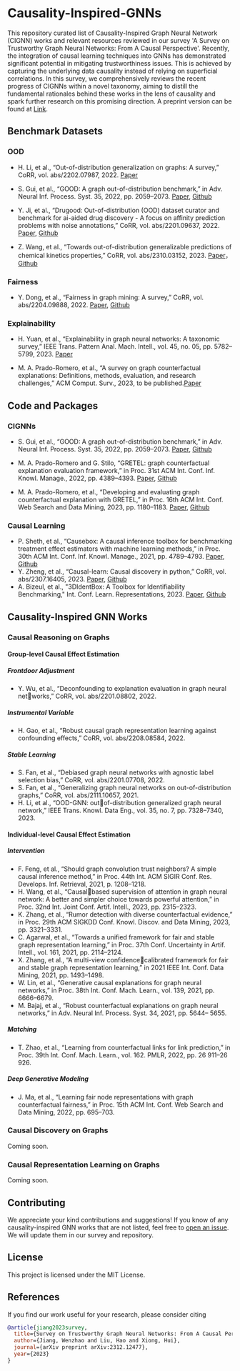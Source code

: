 # Causality-Inspired-GNNs

This repository curated list of Causality-Inspired Graph Neural Network (CIGNN) works and relevant resources reviewed in our survey 'A Survey on Trustworthy Graph Neural Networks: From A Causal Perspective'. Recently, the integration of causal learning techniques into GNNs has demonstrated significant potential in mitigating trustworthiness issues. This is achieved by capturing the underlying data causality instead of relying on superficial correlations. In this survey, we comprehensively reviews the recent progress of CIGNNs within a novel taxonomy, aiming to distill the fundamental rationales behind these works in the lens of causality and spark further research on this promising direction. A preprint version can be found at [Link](http://arxiv.org/abs/2312.12477).

## Benchmark Datasets

### OOD
- H. Li, et al., “Out-of-distribution generalization on graphs: A survey,” CoRR, vol. abs/2202.07987, 2022. [Paper](https://arxiv.org/pdf/2202.07987)

- S. Gui, et al., “GOOD: A graph out-of-distribution benchmark,” in Adv. Neural Inf. Process. Syst. 35, 2022, pp. 2059–2073. [Paper](https://proceedings.neurips.cc/paper_files/paper/2022/file/0dc91de822b71c66a7f54fa121d8cbb9-Paper-Datasets_and_Benchmarks.pdf), [Github](https://github.com/divelab/GOOD/)

- Y. Ji, et al., “Drugood: Out-of-distribution (OOD) dataset curator and benchmark for ai-aided drug discovery - A focus on affinity prediction problems with noise annotations,” CoRR, vol. abs/2201.09637, 2022. [Paper](https://arxiv.org/pdf/2201.09637), [Github](https://github.com/tencent-ailab/DrugOOD)

- Z. Wang, et al., “Towards out-of-distribution generalizable predictions of chemical kinetics properties,” CoRR, vol. abs/2310.03152, 2023. [Paper](https://arxiv.org/pdf/2310.03152)，[Github](https://github.com/zihao-wang/ReactionOOD)

### Fairness
- Y. Dong, et al., “Fairness in graph mining: A survey,” CoRR, vol. abs/2204.09888, 2022. [Paper](https://ieeexplore.ieee.org/iel7/69/4358933/10097603.pdf), [Github](https://github.com/yushundong/Graph-Mining-Fairness-Data)

### Explainability
- H. Yuan, et al., “Explainability in graph neural networks: A taxonomic survey,” IEEE Trans. Pattern Anal. Mach. Intell., vol. 45, no. 05, pp. 5782–5799, 2023. [Paper](https://ieeexplore.ieee.org/iel7/34/4359286/09875989.pdf)

- M. A. Prado-Romero, et al., “A survey on graph counterfactual explanations: Definitions, methods, evaluation, and research challenges,” ACM Comput. Surv., 2023, to be published.[Paper](https://dl.acm.org/doi/pdf/10.1145/3618105)

## Code and Packages
### CIGNNs
- S. Gui, et al., “GOOD: A graph out-of-distribution benchmark,” in Adv. Neural Inf. Process. Syst. 35, 2022, pp. 2059–2073. [Paper](https://proceedings.neurips.cc/paper_files/paper/2022/file/0dc91de822b71c66a7f54fa121d8cbb9-Paper-Datasets_and_Benchmarks.pdf), [Github](https://github.com/divelab/GOOD/)

- M. A. Prado-Romero and G. Stilo, “GRETEL: graph counterfactual explanation evaluation framework,” in Proc. 31st ACM Int. Conf. Inf. Knowl. Manage., 2022, pp. 4389–4393. [Paper](https://dl.acm.org/doi/pdf/10.1145/3511808.3557608), [Github](https://github.com/MarioTheOne/GRETEL)

- M. A. Prado-Romero, et al., “Developing and evaluating graph counterfactual explanation with GRETEL,” in Proc. 16th ACM Int. Conf. Web Search and Data Mining, 2023, pp. 1180–1183. [Paper](https://dl.acm.org/doi/pdf/10.1145/3539597.3573026), [Github](https://github.com/MarioTheOne/GRETEL)

### Causal Learning
- P. Sheth, et al., “Causebox: A causal inference toolbox for benchmarking treatment effect estimators with machine learning methods,” in Proc. 30th ACM Int. Conf. Inf. Knowl. Manage., 2021, pp. 4789–4793. [Paper](https://dl.acm.org/doi/pdf/10.1145/3459637.3481974), [Github](https://github.com/paras2612/CauseBox)
- Y. Zheng, et al., “Causal-learn: Causal discovery in python,” CoRR, vol. abs/2307.16405, 2023. [Paper](https://arxiv.org/pdf/2307.16405), [Github](https://github.com/py-why/causal-learn)
- A. Bizeul, et al., "3DIdentBox: A Toolbox for Identifiability Benchmarking," Int. Conf. Learn. Representations, 2023. [Paper](https://www.cclear.cc/2023/AcceptedDatasets/bizeul23a.pdf), [Github](https://github.com/alicebizeul/3DIdentBox)

## Causality-Inspired GNN Works

### Causal Reasoning on Graphs

#### Group-level Causal Effect Estimation

##### Frontdoor Adjustment
- Y. Wu, et al., “Deconfounding to explanation evaluation in graph neural networks,” CoRR, vol. abs/2201.08802, 2022.

##### Instrumental Variable
- H. Gao, et al., “Robust causal graph representation learning against confounding effects,” CoRR, vol. abs/2208.08584, 2022.

##### Stable Learning
- S. Fan, et al., “Debiased graph neural networks with agnostic label selection bias,” CoRR, vol. abs/2201.07708, 2022.
- S. Fan, et al., “Generalizing graph neural networks on out-of-distribution graphs,” CoRR, vol. abs/2111.10657, 2021.
- H. Li, et al., “OOD-GNN: outof-distribution generalized graph neural network,” IEEE Trans. Knowl. Data Eng., vol. 35, no. 7, pp. 7328–7340, 2023.


#### Individual-level Causal Effect Estimation

##### Intervention
- F. Feng, et al., “Should graph convolution trust neighbors? A simple causal inference method,” in Proc. 44th Int. ACM SIGIR Conf. Res. Develops. Inf. Retrieval, 2021, p. 1208–1218.
- H. Wang, et al., “Causalbased supervision of attention in graph neural network: A better and simpler choice towards powerful attention,” in Proc. 32nd Int. Joint Conf. Artif. Intell., 2023, pp. 2315–2323.
- K. Zhang, et al., “Rumor detection with diverse counterfactual evidence,” in Proc. 29th ACM SIGKDD Conf. Knowl. Discov. and Data Mining, 2023, pp. 3321–3331.
- C. Agarwal, et al., “Towards a unified framework for fair and stable graph representation learning,” in Proc. 37th Conf. Uncertainty in Artif. Intell., vol. 161, 2021, pp. 2114–2124.
- X. Zhang, et al., “A multi-view confidencecalibrated framework for fair and stable graph representation learning,” in 2021 IEEE Int. Conf. Data Mining, 2021, pp. 1493–1498.
- W. Lin, et al., “Generative causal explanations for graph neural networks,” in Proc. 38th Int. Conf. Mach. Learn., vol. 139, 2021, pp. 6666–6679.
- M. Bajaj, et al., “Robust counterfactual explanations on graph neural networks,” in Adv. Neural Inf. Process. Syst. 34, 2021, pp. 5644– 5655.

##### Matching
- T. Zhao, et al., “Learning from counterfactual links for link prediction,” in Proc. 39th Int. Conf. Mach. Learn., vol. 162. PMLR, 2022, pp. 26 911–26 926.

##### Deep Generative Modeling
- J. Ma, et al., “Learning fair node representations with graph counterfactual fairness,” in Proc. 15th ACM Int. Conf. Web Search and Data Mining, 2022, pp. 695–703.

### Causal Discovery on Graphs
Coming soon.

### Causal Representation Learning on Graphs
Coming soon.

<!-- Repeat the above format for each relevant work -->

## Contributing

We appreciate your kind contributions and suggestions! If you know of any causality-inspired GNN works that are not listed, feel free to [open an issue](https://github.com/usail-hkust/Causality-Inspired-GNNs/issues). We will update them in our survey and repository.

## License

This project is licensed under the MIT License.

## References

If you find our work useful for your research, please consider citing

```bibtex
@article{jiang2023survey,
  title={Survey on Trustworthy Graph Neural Networks: From A Causal Perspective},
  author={Jiang, Wenzhao and Liu, Hao and Xiong, Hui},
  journal={arXiv preprint arXiv:2312.12477},
  year={2023}
}
```
